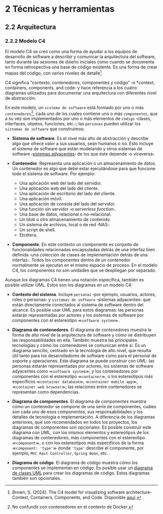 # 2 Técnicas y herramientas

## 2.2 Arquitectura

### 2.2.2 Modelo C4

El modelo C4 se creó como una forma de ayudar a los equipos de desarrollo de
software a describir y comunicar la arquitectura del software, tanto durante las
sesiones de diseño iniciales como cuando se documenta en forma retrospectiva una
base de código existente. Es una forma de crear mapas del código, con varios
niveles de detalle[^1].

C4 significa "contexto, contenedores, componentes y código" ‑o *context,
containers, components, and code‑ y hace referencia a los cuatro diagramas
utilizados para documentar una arquitectura con diferentes nivel de abstracción.

En este modelo, un `sistema de software` está formado por uno o más
`contenedores`[^2], cada uno de los cuales contiene uno o más `componentes`, que
a su vez son implementados por uno o más elementos de `código` ‑clases,
interfaces, objetos, funciones, etc.‑; las `personas` pueden utilizar los
`sistemas de software` que construimos:

* **Sistema de software**. Es el nivel más alto de abstracción y describe algo
  que ofrece valor a sus usuarios, sean humanos o no. Esto incluye el sistema de
  software que están modelando y otros sistemas de software ‑[sistemas
  adyacentes](/4_Conceptos/4_Sistema_adyacente.md)‑ de los que éste depende ‑o
  viceversa‑.

* **Contenedor**. Representa una aplicación o un almacenamiento de datos. Un
  contenedor es algo que debe estar ejecutándose para que funcione todo el
  sistema de software. Por ejemplo:

  * Una aplicación web del lado del servidor.
  * Una aplicación web del lado del cliente.
  * Una aplicación de escritorio del lado del cliente.
  * Una aplicación móvil.
  * Una aplicación de consola del lado del servidor.
  * Una función sin servidor ‑o *serverless function*‑.
  * Una base de datos, relacional o no-relacional.
  * Un blob u otro almacenamiento de contenido.
  * Un sistema de archivos, local o de red ‑NAS‑.
  * Un script de shell.
  * Etcétera.

* **Componente**. En este contexto un componente es conjunto de funcionalidades
  relacionadas encapsuladas detrás de una interfaz bien definida ‑una colección
  de clases de implementación detrás de una interfaz‑. Todos los componentes
  dentro de un contenedor normalmente se ejecutan en el mismo espacio de
  proceso. En el modelo C4, los componentes no son unidades que se despliegan
  por separado.

Aunque los diagramas C4 tienen una notación específica, también es posible
utilizar UML. Estos son los diagramas en un modelo C4:

* **Contexto del sistema**. Incluye `personas` ‑por ejemplo, usuarios, actores,
  roles o personas‑ y `sistemas de software` ‑sistemas adyacentes‑ que están
  directamente conectados al sistema de software dentro del alcance. Es posible
  usar UML para estos diagramas: las personas estarán representadas por actores
  y los sistemas de software por componentes con el estereotipo `≪software
  system≫`.

* **Diagrama de contenedores**. El diagrama de contenedores muestra la forma de
  alto nivel de la arquitectura de software y cómo se distribuyen las
  responsabilidades en ella. También muestra las principales tecnologías y cómo
  los contenedores se comunican entre sí. Es un diagrama sencillo, centrado en
  la tecnología de alto nivel, que resulta útil tanto para los desarrolladores
  de software como para el personal de soporte y operaciones. Este diagrama se
  puede construir con UML: las personas estarán representadas por actores, los
  sistemas de software adyacentes como `≪software system≫`, y los contenedores
  por componentes con el estereotipo `≪container≫`, o los estereotipos más
  específicos `≪container database≫`, `≪container mobile app≫`, `≪container web
  browser≫`; las relaciones entre contenedores se representan como dependencias.

* **Diagrama de componentes**. El diagrama de componentes muestra cómo un
  contenedor se compone de una serie de componentes, cuáles son cada uno de esos
  componentes, sus responsabilidades y los detalles de tecnología
  e implementación. A diferencia de los diagramas anteriores, que son
  recomendados en todos los proyectos, los diagramas de componentes son
  opcionales. Es posible construir este diagrama con UML, con los mismos
  elementos y estereotipos de los diagramas de contenedores, más componentes con
  el estereotipo `≪component≫`, o con los estereotipos más específicos de la
  forma `≪component: 'type'≫` donde `'type'` describe el componente, por
  ejemplo, `MVC Rest Controller`, `Spring Bean`, etc.

* **Diagrama de código**. El diagrama de código muestra cómo los componentes se
  implementan en código. Es posible usar un [diagrama de clases
  UML](/2_Tecnicas_y_herramientas/2_3_1_Diagramas_de_clases_UML.md) para crear
  los diagramas de código. Estos diagramas también son opcionales.

<!-- TODO: Agregar ejemplos de cada uno de estos diagramas, tomados de
https://c4model.com -->

[^1]: Brown, S. (2024). The C4 model for visualizing software architecture-
     Context, Containers, Components, and Code. Disponible
     [aquí](https://c4model.com).

[^2]: No confundir con contenedores en el contexto de Docker.
